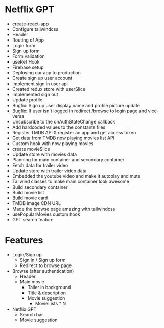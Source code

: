 # Netflix GPT

- create-react-app
- Configure tailwindcss
- Header
- Routing of App
- Login form
- Sign up form
- Form validation
- useRef Hook
- Firebase setup
- Deploying our app to production
- Create sign up user account
- Implement sign in user api
- Created redux store with userSlice
- Implemented sign out
- Update profile
- Bugfix: Sign up user display name and profile picture update
- Bugfix: If user isn't logged in redirect /browse to login page and vice-versa
- Unsubscribe to the onAuthStateChange callback
- Add hardcoded values to the constants files
- Register TMDB API & register an app and get access token
- Get data from TMDB now playing movies list API
- Custom hook with now playing movies
- create movieSlice
- Update store with movies data
- Planning for main container and secondary container
- Fetch data for trailer video
- Update store with trailer video data
- Embedded the youtube video and make it autoplay and mute
- Tailwind classes to make main container look awesome
- Build secondary container
- Build movie list
- Build movie card
- TMDB image CDN URL
- Made the browse page amazing with tailwindcss
- usePopularMovies custom hook
- GPT search feature

# Features

- Login/Sign up
  - Sign in / Sign up form
  - Redirect to browse page
- Browse (after authentication)
  - Header
  - Main movie
    - Tailer in background
    - Title & description
    - Movie suggestion
      - MovieLists \* N
- Netflix GPT
  - Search bar
  - Movie suggestion
